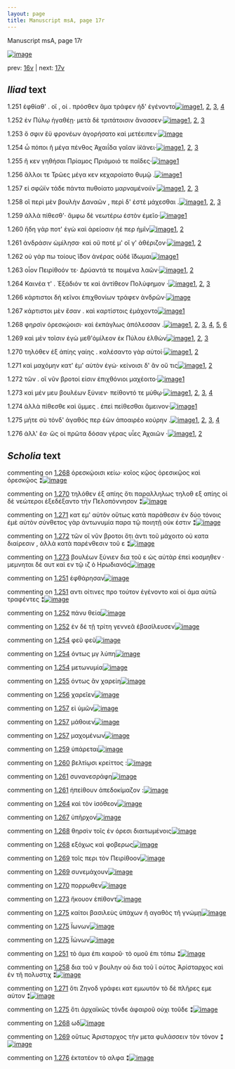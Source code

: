 ```yaml
---
layout: page
title: Manuscript msA, page 17r
---
```


Manuscript msA, page 17r

[![image](http://www.homermultitext.org/iipsrv?OBJ=IIP,1.0&FIF=/project/homer/pyramidal/deepzoom/hmt/vaimg/2017a/VA017RN_0018.tif&WID=100&CVT=JPEG)](http://www.homermultitext.org/ict2/?urn=urn:cite2:hmt:vaimg.2017a:VA017RN_0018)

prev:  [16v](../16v) | next:  [17v](../17v)

## *Iliad* text

1.251 <a id="1.251"/> ἐφθίαθ' . οἵ , οἱ . πρόσθεν ἅμα τράφεν ἠδ' ἐγένοντο[![image](http://www.homermultitext.org/iipsrv?OBJ=IIP,1.0&FIF=/project/homer/pyramidal/deepzoom/hmt/vaimg/2017a/VA017RN_0018.tif&RGN=0.181,0.1946,0.358,0.0285&WID=1000&CVT=JPEG)](http://www.homermultitext.org/ict2/?urn=urn:cite2:hmt:vaimg.2017a:VA017RN_0018@0.181,0.1946,0.358,0.0285)[1](#msAil_1.744), [2](#msAil_1.743), [3](#msA_1.720), [4](#msAim_1.735)

1.252 <a id="1.252"/> ἐν Πύλῳ ἠγαθέῃ· 					μετὰ δὲ τριτάτοισιν ἄνασσεν·[![image](http://www.homermultitext.org/iipsrv?OBJ=IIP,1.0&FIF=/project/homer/pyramidal/deepzoom/hmt/vaimg/2017a/VA017RN_0018.tif&RGN=0.177,0.2134,0.375,0.0285&WID=1000&CVT=JPEG)](http://www.homermultitext.org/ict2/?urn=urn:cite2:hmt:vaimg.2017a:VA017RN_0018@0.177,0.2134,0.375,0.0285)[1](#msA_1.721), [2](#msAil_1.745), [3](#msAil_1.746)

1.253 <a id="1.253"/> ὅ σφιν ἔϋ φρονέων ἀγορήσατο καὶ μετέειπεν·[![image](http://www.homermultitext.org/iipsrv?OBJ=IIP,1.0&FIF=/project/homer/pyramidal/deepzoom/hmt/vaimg/2017a/VA017RN_0018.tif&RGN=0.177,0.2329,0.338,0.0285&WID=1000&CVT=JPEG)](http://www.homermultitext.org/ict2/?urn=urn:cite2:hmt:vaimg.2017a:VA017RN_0018@0.177,0.2329,0.338,0.0285)

1.254 <a id="1.254"/> ὦ πόποι ῆ μέγα πένθος Ἀχαιΐδα γαῖαν ἱ̈κάνει·[![image](http://www.homermultitext.org/iipsrv?OBJ=IIP,1.0&FIF=/project/homer/pyramidal/deepzoom/hmt/vaimg/2017a/VA017RN_0018.tif&RGN=0.17,0.2502,0.359,0.0285&WID=1000&CVT=JPEG)](http://www.homermultitext.org/ict2/?urn=urn:cite2:hmt:vaimg.2017a:VA017RN_0018@0.17,0.2502,0.359,0.0285)[1](#msAil_1.748), [2](#msAil_1.749), [3](#msAil_1.747)

1.255 <a id="1.255"/> ῆ κεν γηθήσαι Πρίαμος 					 Πριάμοιό τε παῖδες·[![image](http://www.homermultitext.org/iipsrv?OBJ=IIP,1.0&FIF=/project/homer/pyramidal/deepzoom/hmt/vaimg/2017a/VA017RN_0018.tif&RGN=0.178,0.269,0.335,0.0285&WID=1000&CVT=JPEG)](http://www.homermultitext.org/ict2/?urn=urn:cite2:hmt:vaimg.2017a:VA017RN_0018@0.178,0.269,0.335,0.0285)[1](#msAil_1.750)

1.256 <a id="1.256"/> ἄλλοι τε Τρῶες μέγα 					κεν κεχαροίατο θυμῷ .[![image](http://www.homermultitext.org/iipsrv?OBJ=IIP,1.0&FIF=/project/homer/pyramidal/deepzoom/hmt/vaimg/2017a/VA017RN_0018.tif&RGN=0.175,0.2885,0.335,0.0285&WID=1000&CVT=JPEG)](http://www.homermultitext.org/ict2/?urn=urn:cite2:hmt:vaimg.2017a:VA017RN_0018@0.175,0.2885,0.335,0.0285)[1](#msAil_1.751)

1.257 <a id="1.257"/> εἰ σφῶϊν τάδε πάντα πυθοίατο μαρναμένοιϊν·[![image](http://www.homermultitext.org/iipsrv?OBJ=IIP,1.0&FIF=/project/homer/pyramidal/deepzoom/hmt/vaimg/2017a/VA017RN_0018.tif&RGN=0.175,0.3088,0.36,0.0285&WID=1000&CVT=JPEG)](http://www.homermultitext.org/ict2/?urn=urn:cite2:hmt:vaimg.2017a:VA017RN_0018@0.175,0.3088,0.36,0.0285)[1](#msAil_1.753), [2](#msAil_1.752), [3](#msAil_1.754)

1.258 <a id="1.258"/> οἳ περὶ μὲν βουλὴν 					 Δαναῶν , περὶ δ' ἐστὲ 					μάχεσθαι .[![image](http://www.homermultitext.org/iipsrv?OBJ=IIP,1.0&FIF=/project/homer/pyramidal/deepzoom/hmt/vaimg/2017a/VA017RN_0018.tif&RGN=0.174,0.3298,0.363,0.0285&WID=1000&CVT=JPEG)](http://www.homermultitext.org/ict2/?urn=urn:cite2:hmt:vaimg.2017a:VA017RN_0018@0.174,0.3298,0.363,0.0285)[1](#msAim_1.736), [2](#msA_1.723), [3](#msAil_1.755)

1.259 <a id="1.259"/> ἀλλὰ πίθεσθ'· ἄμφω δὲ νεωτέρω ἐστὸν ἐμεῖο·[![image](http://www.homermultitext.org/iipsrv?OBJ=IIP,1.0&FIF=/project/homer/pyramidal/deepzoom/hmt/vaimg/2017a/VA017RN_0018.tif&RGN=0.174,0.3479,0.34,0.0285&WID=1000&CVT=JPEG)](http://www.homermultitext.org/ict2/?urn=urn:cite2:hmt:vaimg.2017a:VA017RN_0018@0.174,0.3479,0.34,0.0285)[1](#msAil_1.756)

1.260 <a id="1.260"/> ἤδη γάρ ποτ' ἐγὼ καὶ ἀρείοσιν ἠέ περ ἡμῖν[![image](http://www.homermultitext.org/iipsrv?OBJ=IIP,1.0&FIF=/project/homer/pyramidal/deepzoom/hmt/vaimg/2017a/VA017RN_0018.tif&RGN=0.175,0.3659,0.321,0.0293&WID=1000&CVT=JPEG)](http://www.homermultitext.org/ict2/?urn=urn:cite2:hmt:vaimg.2017a:VA017RN_0018@0.175,0.3659,0.321,0.0293)[1](#msAil_1.757), [2](#msA_1.724)

1.261 <a id="1.261"/> ἀνδράσιν ὡμίλησα· καὶ οὔ ποτέ μ' οἵ γ' ἀθέριζον·[![image](http://www.homermultitext.org/iipsrv?OBJ=IIP,1.0&FIF=/project/homer/pyramidal/deepzoom/hmt/vaimg/2017a/VA017RN_0018.tif&RGN=0.177,0.3869,0.363,0.0293&WID=1000&CVT=JPEG)](http://www.homermultitext.org/ict2/?urn=urn:cite2:hmt:vaimg.2017a:VA017RN_0018@0.177,0.3869,0.363,0.0293)[1](#msAil_1.758), [2](#msAil_1.759)

1.262 <a id="1.262"/> οὐ γάρ πω τοίους ἴ̈δον ἀνέρας οὐδὲ ἴ̈δωμαι[![image](http://www.homermultitext.org/iipsrv?OBJ=IIP,1.0&FIF=/project/homer/pyramidal/deepzoom/hmt/vaimg/2017a/VA017RN_0018.tif&RGN=0.175,0.4072,0.337,0.0255&WID=1000&CVT=JPEG)](http://www.homermultitext.org/ict2/?urn=urn:cite2:hmt:vaimg.2017a:VA017RN_0018@0.175,0.4072,0.337,0.0255)[1](#msA_1.725)

1.263 <a id="1.263"/> οἷον Πειρίθοόν τε· 						 Δρύαντά τε ποιμένα λαῶν·[![image](http://www.homermultitext.org/iipsrv?OBJ=IIP,1.0&FIF=/project/homer/pyramidal/deepzoom/hmt/vaimg/2017a/VA017RN_0018.tif&RGN=0.176,0.4275,0.346,0.0255&WID=1000&CVT=JPEG)](http://www.homermultitext.org/ict2/?urn=urn:cite2:hmt:vaimg.2017a:VA017RN_0018@0.176,0.4275,0.346,0.0255)[1](#msAil_1.760), [2](#msA_1.726)

1.264 <a id="1.264"/> Καινέα τ' . Ἐξάδιόν τε καὶ ἀντίθεον Πολύφημον ·[![image](http://www.homermultitext.org/iipsrv?OBJ=IIP,1.0&FIF=/project/homer/pyramidal/deepzoom/hmt/vaimg/2017a/VA017RN_0018.tif&RGN=0.176,0.4455,0.353,0.0263&WID=1000&CVT=JPEG)](http://www.homermultitext.org/ict2/?urn=urn:cite2:hmt:vaimg.2017a:VA017RN_0018@0.176,0.4455,0.353,0.0263)[1](#msA_1.728), [2](#msA_1.727), [3](#msAil_1.761)

1.266 <a id="1.266"/> κάρτιστοι δὴ κεῖνοι ἐπιχθονίων τράφεν ἀνδρῶν·[![image](http://www.homermultitext.org/iipsrv?OBJ=IIP,1.0&FIF=/project/homer/pyramidal/deepzoom/hmt/vaimg/2017a/VA017RN_0018.tif&RGN=0.173,0.4643,0.382,0.0293&WID=1000&CVT=JPEG)](http://www.homermultitext.org/ict2/?urn=urn:cite2:hmt:vaimg.2017a:VA017RN_0018@0.173,0.4643,0.382,0.0293)

1.267 <a id="1.267"/> κάρτιστοι μὲν ἔσαν . καὶ καρτίστοις ἐμάχοντο[![image](http://www.homermultitext.org/iipsrv?OBJ=IIP,1.0&FIF=/project/homer/pyramidal/deepzoom/hmt/vaimg/2017a/VA017RN_0018.tif&RGN=0.173,0.4831,0.338,0.0293&WID=1000&CVT=JPEG)](http://www.homermultitext.org/ict2/?urn=urn:cite2:hmt:vaimg.2017a:VA017RN_0018@0.173,0.4831,0.338,0.0293)[1](#msAil_1.762)

1.268 <a id="1.268"/> φηρσὶν ὀρεσκῴοισι· καὶ ἐκπάγλως ἀπόλεσσαν .[![image](http://www.homermultitext.org/iipsrv?OBJ=IIP,1.0&FIF=/project/homer/pyramidal/deepzoom/hmt/vaimg/2017a/VA017RN_0018.tif&RGN=0.173,0.5019,0.356,0.0293&WID=1000&CVT=JPEG)](http://www.homermultitext.org/ict2/?urn=urn:cite2:hmt:vaimg.2017a:VA017RN_0018@0.173,0.5019,0.356,0.0293)[1](#msA_1.729), [2](#msAil_1.763), [3](#msAil_1.764), [4](#msA_1.731), [5](#msAint_1.739), [6](#msA_1.730)

1.269 <a id="1.269"/> καὶ μὲν τοῖσιν ἐγὼ μεθ'ὁμίλεον ἐκ Πύλου ἐλθὼν[![image](http://www.homermultitext.org/iipsrv?OBJ=IIP,1.0&FIF=/project/homer/pyramidal/deepzoom/hmt/vaimg/2017a/VA017RN_0018.tif&RGN=0.172,0.5229,0.365,0.0255&WID=1000&CVT=JPEG)](http://www.homermultitext.org/ict2/?urn=urn:cite2:hmt:vaimg.2017a:VA017RN_0018@0.172,0.5229,0.365,0.0255)[1](#msAil_1.765), [2](#msAint_1.740), [3](#msAil_1.766)

1.270 <a id="1.270"/> τηλόθεν ἐξ ἀπίης γαίης . καλέσαντο γὰρ αὐτοί·[![image](http://www.homermultitext.org/iipsrv?OBJ=IIP,1.0&FIF=/project/homer/pyramidal/deepzoom/hmt/vaimg/2017a/VA017RN_0018.tif&RGN=0.169,0.5432,0.374,0.0255&WID=1000&CVT=JPEG)](http://www.homermultitext.org/ict2/?urn=urn:cite2:hmt:vaimg.2017a:VA017RN_0018@0.169,0.5432,0.374,0.0255)[1](#msA_1.732), [2](#msAil_1.767)

1.271 <a id="1.271"/> καὶ μαχόμην κατ' ὲμ' αὐτὸν ἐγώ· κείνοισι δ' ἂν οὔ τις[![image](http://www.homermultitext.org/iipsrv?OBJ=IIP,1.0&FIF=/project/homer/pyramidal/deepzoom/hmt/vaimg/2017a/VA017RN_0018.tif&RGN=0.17,0.5597,0.383,0.0255&WID=1000&CVT=JPEG)](http://www.homermultitext.org/ict2/?urn=urn:cite2:hmt:vaimg.2017a:VA017RN_0018@0.17,0.5597,0.383,0.0255)[1](#msA_1.861), [2](#msAim_1.737)

1.272 <a id="1.272"/> τῶν . οἳ νῦν βροτοί εἰσιν ἐπιχθόνιοι μαχέοιτο·[![image](http://www.homermultitext.org/iipsrv?OBJ=IIP,1.0&FIF=/project/homer/pyramidal/deepzoom/hmt/vaimg/2017a/VA017RN_0018.tif&RGN=0.17,0.5808,0.364,0.0255&WID=1000&CVT=JPEG)](http://www.homermultitext.org/ict2/?urn=urn:cite2:hmt:vaimg.2017a:VA017RN_0018@0.17,0.5808,0.364,0.0255)[1](#msA_1.733)

1.273 <a id="1.273"/> καὶ μέν μευ βουλέων ξύνιεν· πείθοντό τε μύθῳ·[![image](http://www.homermultitext.org/iipsrv?OBJ=IIP,1.0&FIF=/project/homer/pyramidal/deepzoom/hmt/vaimg/2017a/VA017RN_0018.tif&RGN=0.17,0.598,0.368,0.0278&WID=1000&CVT=JPEG)](http://www.homermultitext.org/ict2/?urn=urn:cite2:hmt:vaimg.2017a:VA017RN_0018@0.17,0.598,0.368,0.0278)[1](#msAint_1.741), [2](#msAil_1.768), [3](#msAil_1.769), [4](#msA_1.734)

1.274 <a id="1.274"/> ἀλλὰ πίθεσθε καὶ ὕμμες . ἐπεὶ πείθεσθαι ἄμεινον·[![image](http://www.homermultitext.org/iipsrv?OBJ=IIP,1.0&FIF=/project/homer/pyramidal/deepzoom/hmt/vaimg/2017a/VA017RN_0018.tif&RGN=0.17,0.6176,0.386,0.0278&WID=1000&CVT=JPEG)](http://www.homermultitext.org/ict2/?urn=urn:cite2:hmt:vaimg.2017a:VA017RN_0018@0.17,0.6176,0.386,0.0278)[1](#msAil_1.770)

1.275 <a id="1.275"/> μήτε σὺ τόνδ' ἀγαθός περ ἐὼν ἀποαιρέο κούρην .[![image](http://www.homermultitext.org/iipsrv?OBJ=IIP,1.0&FIF=/project/homer/pyramidal/deepzoom/hmt/vaimg/2017a/VA017RN_0018.tif&RGN=0.173,0.6379,0.366,0.0248&WID=1000&CVT=JPEG)](http://www.homermultitext.org/ict2/?urn=urn:cite2:hmt:vaimg.2017a:VA017RN_0018@0.173,0.6379,0.366,0.0248)[1](#msAil_1.773), [2](#msAil_1.771), [3](#msAil_1.772), [4](#msAim_1.738)

1.276 <a id="1.276"/> ἀλλ' ἔα· ὥς οἱ πρῶτα δόσαν γέρας υἷες Ἀχαιῶν ·[![image](http://www.homermultitext.org/iipsrv?OBJ=IIP,1.0&FIF=/project/homer/pyramidal/deepzoom/hmt/vaimg/2017a/VA017RN_0018.tif&RGN=0.173,0.6566,0.365,0.0278&WID=1000&CVT=JPEG)](http://www.homermultitext.org/ict2/?urn=urn:cite2:hmt:vaimg.2017a:VA017RN_0018@0.173,0.6566,0.365,0.0278)[1](#msAil_1.774), [2](#msAint_1.742)

## *Scholia* text

commenting on [1.268](#1.268)  <a id="msA_1.731"/> ὀρεσκῴοισι κείω· κοῖος κῷος ὀρεσικῷος καὶ ὀρεσκῷος ⁑[![image](http://www.homermultitext.org/iipsrv?OBJ=IIP,1.0&FIF=/project/homer/pyramidal/deepzoom/hmt/vaimg/2017a/VA017RN_0018.tif&RGN=0.16101695,0.79170124,0.60648489,0.03015214&WID=1000&CVT=JPEG)](http://www.homermultitext.org/ict2/?urn=urn:cite2:hmt:vaimg.2017a:VA017RN_0018@0.16101695,0.79170124,0.60648489,0.03015214)

commenting on [1.270](#1.270)  <a id="msA_1.732"/> τηλόθεν ἐξ απίης ὅτι παραλληλως τηλοθ εξ απίης οἱ δὲ νεώτεροι ἐξεδέξαντο τὴν Πελοπόννησον ⁑[![image](http://www.homermultitext.org/iipsrv?OBJ=IIP,1.0&FIF=/project/homer/pyramidal/deepzoom/hmt/vaimg/2017a/VA017RN_0018.tif&RGN=0.27266028,0.80414938,0.42262343,0.01742739&WID=1000&CVT=JPEG)](http://www.homermultitext.org/ict2/?urn=urn:cite2:hmt:vaimg.2017a:VA017RN_0018@0.27266028,0.80414938,0.42262343,0.01742739)

commenting on [1.271](#1.271)  <a id="msA_1.861"/> κατ εμ' αὐτὸν οὕτως κατὰ παράθεσιν ἐν δύο τόνοις ἐμὲ αὐτὸν σύνθετος γὰρ ἀντωνυμία παρα τῷ ποιητῇ οὐκ έστιν ⁑[![image](http://www.homermultitext.org/iipsrv?OBJ=IIP,1.0&FIF=/project/homer/pyramidal/deepzoom/hmt/vaimg/2017a/VA017RN_0018.tif&RGN=0.16064849,0.80193638,0.62785556,0.02323651&WID=1000&CVT=JPEG)](http://www.homermultitext.org/ict2/?urn=urn:cite2:hmt:vaimg.2017a:VA017RN_0018@0.16064849,0.80193638,0.62785556,0.02323651)

commenting on [1.272](#1.272)  <a id="msA_1.733"/> τῶν οἳ νῦν βροτοι ὅτι ἀντι τοῦ μάχοιτο οὐ κατα διαίρεσιν , ἀλλὰ κατὰ παρένθεσιν τοῦ ε ⁑[![image](http://www.homermultitext.org/iipsrv?OBJ=IIP,1.0&FIF=/project/homer/pyramidal/deepzoom/hmt/vaimg/2017a/VA017RN_0018.tif&RGN=0.16175387,0.81438451,0.61606485,0.02185339&WID=1000&CVT=JPEG)](http://www.homermultitext.org/ict2/?urn=urn:cite2:hmt:vaimg.2017a:VA017RN_0018@0.16175387,0.81438451,0.61606485,0.02185339)

commenting on [1.273](#1.273)  <a id="msA_1.734"/> βουλέων ξύνιεν δια τοῦ ε ὡς αὐτὰρ ἐπεὶ κοσμηθεν · μεμνηται δὲ αυτ καὶ εν τῷ ιζ ὁ Ηρωδιανός[![image](http://www.homermultitext.org/iipsrv?OBJ=IIP,1.0&FIF=/project/homer/pyramidal/deepzoom/hmt/vaimg/2017a/VA017RN_0018.tif&RGN=0.37030214,0.82268326,0.38983051,0.01493776&WID=1000&CVT=JPEG)](http://www.homermultitext.org/ict2/?urn=urn:cite2:hmt:vaimg.2017a:VA017RN_0018@0.37030214,0.82268326,0.38983051,0.01493776)

commenting on [1.251](#1.251)  <a id="msAil_1.743.comment"/> ἐφθάρησαν[![image](http://www.homermultitext.org/iipsrv?OBJ=IIP,1.0&FIF=/project/homer/pyramidal/deepzoom/hmt/vaimg/2017a/VA017RN_0018.tif&RGN=0.19380987,0.18838174,0.05232130,0.01493776&WID=1000&CVT=JPEG)](http://www.homermultitext.org/ict2/?urn=urn:cite2:hmt:vaimg.2017a:VA017RN_0018@0.19380987,0.18838174,0.05232130,0.01493776)

commenting on [1.251](#1.251)  <a id="msAil_1.744.comment"/> αντι οίτινες προ τούτον ἐγένοντο καὶ οἱ άμα αὐτῶ τραφέντες ⁑[![image](http://www.homermultitext.org/iipsrv?OBJ=IIP,1.0&FIF=/project/homer/pyramidal/deepzoom/hmt/vaimg/2017a/VA017RN_0018.tif&RGN=0.29918939,0.19059474,0.22586588,0.01244813&WID=1000&CVT=JPEG)](http://www.homermultitext.org/ict2/?urn=urn:cite2:hmt:vaimg.2017a:VA017RN_0018@0.29918939,0.19059474,0.22586588,0.01244813)

commenting on [1.252](#1.252)  <a id="msAil_1.745.comment"/> πάνυ θεία[![image](http://www.homermultitext.org/iipsrv?OBJ=IIP,1.0&FIF=/project/homer/pyramidal/deepzoom/hmt/vaimg/2017a/VA017RN_0018.tif&RGN=0.26602800,0.21410788,0.04532056,0.00968188&WID=1000&CVT=JPEG)](http://www.homermultitext.org/ict2/?urn=urn:cite2:hmt:vaimg.2017a:VA017RN_0018@0.26602800,0.21410788,0.04532056,0.00968188)

commenting on [1.252](#1.252)  <a id="msAil_1.746.comment"/> ἐν δὲ τῇ τρίτη γεννεᾶ ἐβασίλευσεν[![image](http://www.homermultitext.org/iipsrv?OBJ=IIP,1.0&FIF=/project/homer/pyramidal/deepzoom/hmt/vaimg/2017a/VA017RN_0018.tif&RGN=0.34672071,0.21244813,0.13448784,0.01189488&WID=1000&CVT=JPEG)](http://www.homermultitext.org/ict2/?urn=urn:cite2:hmt:vaimg.2017a:VA017RN_0018@0.34672071,0.21244813,0.13448784,0.01189488)

commenting on [1.254](#1.254)  <a id="msAil_1.747.comment"/> φεῦ φεῦ[![image](http://www.homermultitext.org/iipsrv?OBJ=IIP,1.0&FIF=/project/homer/pyramidal/deepzoom/hmt/vaimg/2017a/VA017RN_0018.tif&RGN=0.19786293,0.25034578,0.04053058,0.01355463&WID=1000&CVT=JPEG)](http://www.homermultitext.org/ict2/?urn=urn:cite2:hmt:vaimg.2017a:VA017RN_0018@0.19786293,0.25034578,0.04053058,0.01355463)

commenting on [1.254](#1.254)  <a id="msAil_1.748.comment"/> όντως μγ λύπη[![image](http://www.homermultitext.org/iipsrv?OBJ=IIP,1.0&FIF=/project/homer/pyramidal/deepzoom/hmt/vaimg/2017a/VA017RN_0018.tif&RGN=0.27155490,0.24979253,0.06669123,0.01272476&WID=1000&CVT=JPEG)](http://www.homermultitext.org/ict2/?urn=urn:cite2:hmt:vaimg.2017a:VA017RN_0018@0.27155490,0.24979253,0.06669123,0.01272476)

commenting on [1.254](#1.254)  <a id="msAil_1.749.comment"/> μετωνυμία[![image](http://www.homermultitext.org/iipsrv?OBJ=IIP,1.0&FIF=/project/homer/pyramidal/deepzoom/hmt/vaimg/2017a/VA017RN_0018.tif&RGN=0.37582903,0.25311203,0.06374355,0.01051176&WID=1000&CVT=JPEG)](http://www.homermultitext.org/ict2/?urn=urn:cite2:hmt:vaimg.2017a:VA017RN_0018@0.37582903,0.25311203,0.06374355,0.01051176)

commenting on [1.255](#1.255)  <a id="msAil_1.750.comment"/> όντως ἂν χαρείη[![image](http://www.homermultitext.org/iipsrv?OBJ=IIP,1.0&FIF=/project/homer/pyramidal/deepzoom/hmt/vaimg/2017a/VA017RN_0018.tif&RGN=0.20781135,0.27026279,0.06153279,0.00995851&WID=1000&CVT=JPEG)](http://www.homermultitext.org/ict2/?urn=urn:cite2:hmt:vaimg.2017a:VA017RN_0018@0.20781135,0.27026279,0.06153279,0.00995851)

commenting on [1.256](#1.256)  <a id="msAil_1.751.comment"/> χαρεῖεν[![image](http://www.homermultitext.org/iipsrv?OBJ=IIP,1.0&FIF=/project/homer/pyramidal/deepzoom/hmt/vaimg/2017a/VA017RN_0018.tif&RGN=0.38909359,0.29045643,0.03795136,0.01134163&WID=1000&CVT=JPEG)](http://www.homermultitext.org/ict2/?urn=urn:cite2:hmt:vaimg.2017a:VA017RN_0018@0.38909359,0.29045643,0.03795136,0.01134163)

commenting on [1.257](#1.257)  <a id="msAil_1.752.comment"/> εἰ ὑμῶν[![image](http://www.homermultitext.org/iipsrv?OBJ=IIP,1.0&FIF=/project/homer/pyramidal/deepzoom/hmt/vaimg/2017a/VA017RN_0018.tif&RGN=0.20154753,0.30926694,0.03574060,0.00968188&WID=1000&CVT=JPEG)](http://www.homermultitext.org/ict2/?urn=urn:cite2:hmt:vaimg.2017a:VA017RN_0018@0.20154753,0.30926694,0.03574060,0.00968188)

commenting on [1.257](#1.257)  <a id="msAil_1.753.comment"/> μάθοιεν[![image](http://www.homermultitext.org/iipsrv?OBJ=IIP,1.0&FIF=/project/homer/pyramidal/deepzoom/hmt/vaimg/2017a/VA017RN_0018.tif&RGN=0.36330140,0.30982019,0.04274134,0.01078838&WID=1000&CVT=JPEG)](http://www.homermultitext.org/ict2/?urn=urn:cite2:hmt:vaimg.2017a:VA017RN_0018@0.36330140,0.30982019,0.04274134,0.01078838)

commenting on [1.257](#1.257)  <a id="msAil_1.754.comment"/> μαχομένων[![image](http://www.homermultitext.org/iipsrv?OBJ=IIP,1.0&FIF=/project/homer/pyramidal/deepzoom/hmt/vaimg/2017a/VA017RN_0018.tif&RGN=0.43330877,0.30843707,0.05232130,0.01217151&WID=1000&CVT=JPEG)](http://www.homermultitext.org/ict2/?urn=urn:cite2:hmt:vaimg.2017a:VA017RN_0018@0.43330877,0.30843707,0.05232130,0.01217151)

commenting on [1.259](#1.259)  <a id="msAil_1.756.comment"/> ὑπάρεται[![image](http://www.homermultitext.org/iipsrv?OBJ=IIP,1.0&FIF=/project/homer/pyramidal/deepzoom/hmt/vaimg/2017a/VA017RN_0018.tif&RGN=0.43404569,0.34854772,0.04605748,0.01106501&WID=1000&CVT=JPEG)](http://www.homermultitext.org/ict2/?urn=urn:cite2:hmt:vaimg.2017a:VA017RN_0018@0.43404569,0.34854772,0.04605748,0.01106501)

commenting on [1.260](#1.260)  <a id="msAil_1.757.comment"/> βελτίῳσι κρείττος :[![image](http://www.homermultitext.org/iipsrv?OBJ=IIP,1.0&FIF=/project/homer/pyramidal/deepzoom/hmt/vaimg/2017a/VA017RN_0018.tif&RGN=0.32608696,0.36680498,0.08290346,0.00995851&WID=1000&CVT=JPEG)](http://www.homermultitext.org/ict2/?urn=urn:cite2:hmt:vaimg.2017a:VA017RN_0018@0.32608696,0.36680498,0.08290346,0.00995851)

commenting on [1.261](#1.261)  <a id="msAil_1.758.comment"/> συνανεσράφη[![image](http://www.homermultitext.org/iipsrv?OBJ=IIP,1.0&FIF=/project/homer/pyramidal/deepzoom/hmt/vaimg/2017a/VA017RN_0018.tif&RGN=0.27266028,0.38755187,0.06263817,0.01189488&WID=1000&CVT=JPEG)](http://www.homermultitext.org/ict2/?urn=urn:cite2:hmt:vaimg.2017a:VA017RN_0018@0.27266028,0.38755187,0.06263817,0.01189488)

commenting on [1.261](#1.261)  <a id="msAil_1.759.comment"/> ἠπείθουν ἀπεδοκίμαζον :[![image](http://www.homermultitext.org/iipsrv?OBJ=IIP,1.0&FIF=/project/homer/pyramidal/deepzoom/hmt/vaimg/2017a/VA017RN_0018.tif&RGN=0.45136330,0.38976487,0.10427413,0.01742739&WID=1000&CVT=JPEG)](http://www.homermultitext.org/ict2/?urn=urn:cite2:hmt:vaimg.2017a:VA017RN_0018@0.45136330,0.38976487,0.10427413,0.01742739)

commenting on [1.264](#1.264)  <a id="msAil_1.761.comment"/> καὶ τὸν ἰσόθεον[![image](http://www.homermultitext.org/iipsrv?OBJ=IIP,1.0&FIF=/project/homer/pyramidal/deepzoom/hmt/vaimg/2017a/VA017RN_0018.tif&RGN=0.37767133,0.44426003,0.06153279,0.00995851&WID=1000&CVT=JPEG)](http://www.homermultitext.org/ict2/?urn=urn:cite2:hmt:vaimg.2017a:VA017RN_0018@0.37767133,0.44426003,0.06153279,0.00995851)

commenting on [1.267](#1.267)  <a id="msAil_1.762.comment"/> ὑπῆρχον[![image](http://www.homermultitext.org/iipsrv?OBJ=IIP,1.0&FIF=/project/homer/pyramidal/deepzoom/hmt/vaimg/2017a/VA017RN_0018.tif&RGN=0.29182019,0.48354080,0.03610906,0.01078838&WID=1000&CVT=JPEG)](http://www.homermultitext.org/ict2/?urn=urn:cite2:hmt:vaimg.2017a:VA017RN_0018@0.29182019,0.48354080,0.03610906,0.01078838)

commenting on [1.268](#1.268)  <a id="msAil_1.763.comment"/> θηρσὶν τοῖς ἐν όρεσι διαιτωμένοις[![image](http://www.homermultitext.org/iipsrv?OBJ=IIP,1.0&FIF=/project/homer/pyramidal/deepzoom/hmt/vaimg/2017a/VA017RN_0018.tif&RGN=0.20191599,0.50262794,0.16801769,0.01244813&WID=1000&CVT=JPEG)](http://www.homermultitext.org/ict2/?urn=urn:cite2:hmt:vaimg.2017a:VA017RN_0018@0.20191599,0.50262794,0.16801769,0.01244813)

commenting on [1.268](#1.268)  <a id="msAil_1.764.comment"/> εξόχως καὶ φοβερως[![image](http://www.homermultitext.org/iipsrv?OBJ=IIP,1.0&FIF=/project/homer/pyramidal/deepzoom/hmt/vaimg/2017a/VA017RN_0018.tif&RGN=0.39572587,0.50152144,0.08400884,0.01189488&WID=1000&CVT=JPEG)](http://www.homermultitext.org/ict2/?urn=urn:cite2:hmt:vaimg.2017a:VA017RN_0018@0.39572587,0.50152144,0.08400884,0.01189488)

commenting on [1.269](#1.269)  <a id="msAil_1.765.comment"/> τοῖς περι τὸν Πειρίθοον[![image](http://www.homermultitext.org/iipsrv?OBJ=IIP,1.0&FIF=/project/homer/pyramidal/deepzoom/hmt/vaimg/2017a/VA017RN_0018.tif&RGN=0.22144436,0.52143845,0.10648489,0.01106501&WID=1000&CVT=JPEG)](http://www.homermultitext.org/ict2/?urn=urn:cite2:hmt:vaimg.2017a:VA017RN_0018@0.22144436,0.52143845,0.10648489,0.01106501)

commenting on [1.269](#1.269)  <a id="msAil_1.766.comment"/> συνεμάχουν[![image](http://www.homermultitext.org/iipsrv?OBJ=IIP,1.0&FIF=/project/homer/pyramidal/deepzoom/hmt/vaimg/2017a/VA017RN_0018.tif&RGN=0.36182756,0.52088520,0.05563744,0.00995851&WID=1000&CVT=JPEG)](http://www.homermultitext.org/ict2/?urn=urn:cite2:hmt:vaimg.2017a:VA017RN_0018@0.36182756,0.52088520,0.05563744,0.00995851)

commenting on [1.270](#1.270)  <a id="msAil_1.767.comment"/> πορρωθεν[![image](http://www.homermultitext.org/iipsrv?OBJ=IIP,1.0&FIF=/project/homer/pyramidal/deepzoom/hmt/vaimg/2017a/VA017RN_0018.tif&RGN=0.20596905,0.54273859,0.04753132,0.00968188&WID=1000&CVT=JPEG)](http://www.homermultitext.org/ict2/?urn=urn:cite2:hmt:vaimg.2017a:VA017RN_0018@0.20596905,0.54273859,0.04753132,0.00968188)

commenting on [1.273](#1.273)  <a id="msAil_1.769.comment"/> ἤκουον ἐπίθοντ[![image](http://www.homermultitext.org/iipsrv?OBJ=IIP,1.0&FIF=/project/homer/pyramidal/deepzoom/hmt/vaimg/2017a/VA017RN_0018.tif&RGN=0.34450995,0.59751037,0.07111275,0.01189488&WID=1000&CVT=JPEG)](http://www.homermultitext.org/ict2/?urn=urn:cite2:hmt:vaimg.2017a:VA017RN_0018@0.34450995,0.59751037,0.07111275,0.01189488)

commenting on [1.275](#1.275)  <a id="msAil_1.771.comment"/> καίτοι βασιλεὺς ὑπάχων ῆ αγαθὸς τῆ γνώμῃ[![image](http://www.homermultitext.org/iipsrv?OBJ=IIP,1.0&FIF=/project/homer/pyramidal/deepzoom/hmt/vaimg/2017a/VA017RN_0018.tif&RGN=0.29918939,0.63789765,0.19749447,0.00885201&WID=1000&CVT=JPEG)](http://www.homermultitext.org/ict2/?urn=urn:cite2:hmt:vaimg.2017a:VA017RN_0018@0.29918939,0.63789765,0.19749447,0.00885201)

commenting on [1.275](#1.275)  <a id="msAil_1.772.comment"/> Ϊωνων[![image](http://www.homermultitext.org/iipsrv?OBJ=IIP,1.0&FIF=/project/homer/pyramidal/deepzoom/hmt/vaimg/2017a/VA017RN_0018.tif&RGN=0.45320560,0.63319502,0.02984525,0.00608575&WID=1000&CVT=JPEG)](http://www.homermultitext.org/ict2/?urn=urn:cite2:hmt:vaimg.2017a:VA017RN_0018@0.45320560,0.63319502,0.02984525,0.00608575)

commenting on [1.275](#1.275)  <a id="msAil_1.773.comment"/> Ϊώνων[![image](http://www.homermultitext.org/iipsrv?OBJ=IIP,1.0&FIF=/project/homer/pyramidal/deepzoom/hmt/vaimg/2017a/VA017RN_0018.tif&RGN=0.50921150,0.63623790,0.02947679,0.00968188&WID=1000&CVT=JPEG)](http://www.homermultitext.org/ict2/?urn=urn:cite2:hmt:vaimg.2017a:VA017RN_0018@0.50921150,0.63623790,0.02947679,0.00968188)

commenting on [1.251](#1.251)  <a id="msAim_1.735.comment"/> τὸ άμα ἐπι καιροῦ· τὸ ομοῦ ἐπι τόπω ⁑[![image](http://www.homermultitext.org/iipsrv?OBJ=IIP,1.0&FIF=/project/homer/pyramidal/deepzoom/hmt/vaimg/2017a/VA017RN_0018.tif&RGN=0.53537214,0.20000000,0.04310980,0.04149378&WID=1000&CVT=JPEG)](http://www.homermultitext.org/ict2/?urn=urn:cite2:hmt:vaimg.2017a:VA017RN_0018@0.53537214,0.20000000,0.04310980,0.04149378)

commenting on [1.258](#1.258)  <a id="msAim_1.736.comment"/> δια τοῦ ν βουλην οὐ δια τοῦ ϊ ούτος Ἀρίσταρχος καὶ ἐν τῆ πολυστιχ ⁑[![image](http://www.homermultitext.org/iipsrv?OBJ=IIP,1.0&FIF=/project/homer/pyramidal/deepzoom/hmt/vaimg/2017a/VA017RN_0018.tif&RGN=0.52100221,0.33803596,0.05232130,0.05781466&WID=1000&CVT=JPEG)](http://www.homermultitext.org/ict2/?urn=urn:cite2:hmt:vaimg.2017a:VA017RN_0018@0.52100221,0.33803596,0.05232130,0.05781466)

commenting on [1.271](#1.271)  <a id="msAim_1.737.comment"/> ὅτι Ζηνοδ γράφει κατ εμωυτόν τὸ δὲ πλῆρες εμε αὐτον ⁑[![image](http://www.homermultitext.org/iipsrv?OBJ=IIP,1.0&FIF=/project/homer/pyramidal/deepzoom/hmt/vaimg/2017a/VA017RN_0018.tif&RGN=0.53205601,0.56403873,0.04347826,0.04536653&WID=1000&CVT=JPEG)](http://www.homermultitext.org/ict2/?urn=urn:cite2:hmt:vaimg.2017a:VA017RN_0018@0.53205601,0.56403873,0.04347826,0.04536653)

commenting on [1.275](#1.275)  <a id="msAim_1.738.comment"/> ὅτι ἀρχαϊκῶς τόνδε ἀφαιροῦ οὐχι τοῦδε ⁑[![image](http://www.homermultitext.org/iipsrv?OBJ=IIP,1.0&FIF=/project/homer/pyramidal/deepzoom/hmt/vaimg/2017a/VA017RN_0018.tif&RGN=0.52579219,0.64038728,0.04495210,0.06058091&WID=1000&CVT=JPEG)](http://www.homermultitext.org/ict2/?urn=urn:cite2:hmt:vaimg.2017a:VA017RN_0018@0.52579219,0.64038728,0.04495210,0.06058091)

commenting on [1.268](#1.268)  <a id="msAint_1.739.comment"/> ωδ[![image](http://www.homermultitext.org/iipsrv?OBJ=IIP,1.0&FIF=/project/homer/pyramidal/deepzoom/hmt/vaimg/2017a/VA017RN_0018.tif&RGN=0.14812085,0.50539419,0.02284451,0.01742739&WID=1000&CVT=JPEG)](http://www.homermultitext.org/ict2/?urn=urn:cite2:hmt:vaimg.2017a:VA017RN_0018@0.14812085,0.50539419,0.02284451,0.01742739)

commenting on [1.269](#1.269)  <a id="msAint_1.740.comment"/> οὕτως Ἀρισταρχος τὴν μετα φυλάσσειν τὸν τόνον ⁑[![image](http://www.homermultitext.org/iipsrv?OBJ=IIP,1.0&FIF=/project/homer/pyramidal/deepzoom/hmt/vaimg/2017a/VA017RN_0018.tif&RGN=0.12343405,0.52558783,0.05490052,0.04840941&WID=1000&CVT=JPEG)](http://www.homermultitext.org/ict2/?urn=urn:cite2:hmt:vaimg.2017a:VA017RN_0018@0.12343405,0.52558783,0.05490052,0.04840941)

commenting on [1.276](#1.276)  <a id="msAint_1.742.comment"/> ἐκτατέον τὸ αλφα ⁑[![image](http://www.homermultitext.org/iipsrv?OBJ=IIP,1.0&FIF=/project/homer/pyramidal/deepzoom/hmt/vaimg/2017a/VA017RN_0018.tif&RGN=0.12453943,0.66224066,0.04974208,0.02323651&WID=1000&CVT=JPEG)](http://www.homermultitext.org/ict2/?urn=urn:cite2:hmt:vaimg.2017a:VA017RN_0018@0.12453943,0.66224066,0.04974208,0.02323651)